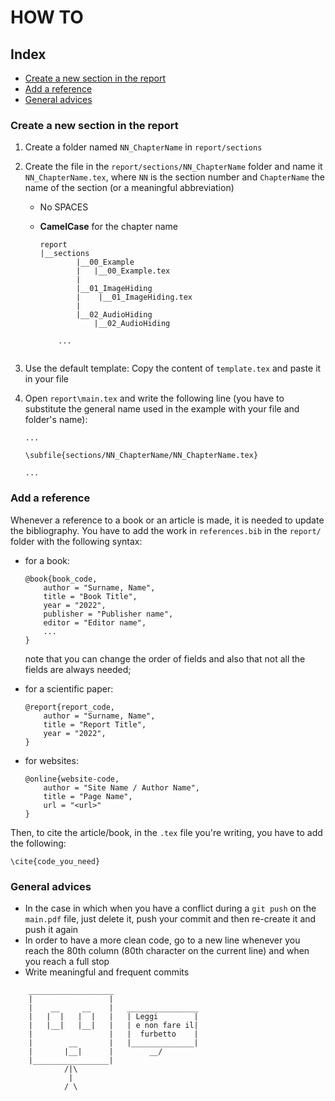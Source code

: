 # HOW TO

## Index

- [Create a new section in the report](#create-a-new-section-in-the-report)
- [Add a reference](#add-a-reference)
- [General advices](#general-advices)

### Create a new section in the report

1. Create a folder named `NN_ChapterName` in `report/sections`

1. Create the file in the `report/sections/NN_ChapterName` folder and name
it `NN_ChapterName.tex`, where `NN` is the section number and
`ChapterName` the name of the section (or a meaningful abbreviation) 

    * No SPACES
    * **CamelCase** for the chapter name


        ```
        report
        |__sections
                |__00_Example
                |   |__00_Example.tex
                |
                |__01_ImageHiding
                |    |__01_ImageHiding.tex
                |
                |__02_AudioHiding
                    |__02_AudioHiding

            ...
                
        ```
1. Use the default template: Copy the content of ```template.tex``` and paste it
in your file

1. Open ```report\main.tex``` and write the following line (you have to substitute
the general name used in the example with your file and folder's name):
        
    ```
    ...

    \subfile{sections/NN_ChapterName/NN_ChapterName.tex}
    
    ...    
    ```

### Add a reference

Whenever a reference to a book or an article is made, it is needed to update the
bibliography. You have to add the work in ```references.bib``` in the
```report/``` folder with the following syntax:

- for a book:

    ```
    @book{book_code,
        author = "Surname, Name",
        title = "Book Title",
        year = "2022",
        publisher = "Publisher name",
        editor = "Editor name",
        ...
    }
    ```
    note that you can change the order of fields and also that not all the
    fields are always needed;

- for a scientific paper:

    ```
    @report{report_code,
        author = "Surname, Name",
        title = "Report Title",
        year = "2022",
    }
    ```

- for websites:
    ```
    @online{website-code,
        author = "Site Name / Author Name",
        title = "Page Name",
        url = "<url>"
    }
    ```

Then, to cite the article/book, in the ```.tex``` file you're writing, you have
to add the following:

```
\cite{code_you_need}
```

### General advices

- In the case in which when you have a conflict during a ```git push``` on the
```main.pdf``` file, just delete it, push your commit and then re-create it and
push it again
- In order to have a more clean code, go to a new line whenever you reach the
80th column (80th character on the current line) and when you reach a full stop
- Write meaningful and frequent commits

```
    ___________________
    |                 |
    |    __     __    |   ________________
    |   |  |   |  |   |   | Leggi        |
    |   |__|   |__|   |   | e non fare il|
    |                 |   |  furbetto    |
    |        __       |   |______________|
    |       |__|      |        __/
    |_________________|
            /|\
             |
            / \

```